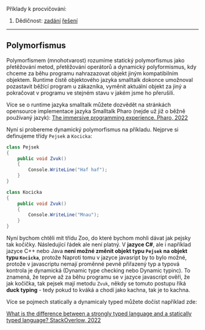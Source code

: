 Příklady k procvičování:
1. Dědičnost: [zadání](1_polymorfismus_zadani.cs) [řešení](1_polymorfismus_reseni.cs)
---

## Polymorfismus

Polymorfismem (mnohotvarost) rozumíme statický polymorfismus jako přetěžování metod, přetěžování operátorů a dynamický polyformismus, kdy chceme za běhu programu nahrazazovat objekt jiným kompatibilním objektem. Runtime čistě objektového jazyka smalltalk dokonce umožnoval pozastavit běžící program u zákazníka, vyměnit aktuální objekt za jiný a pokračovat v programu ve stejném stavu v jakém jsme ho přerušili.

Více se o runtime jazyka smalltalk můžete dozvědět na stránkách opensource implementace jazyka Smalltalk Pharo (nejde už již o běžně používaný jazyk):
[The immersive programming experience. Pharo, 2022]( https://pharo.org/)

Nyní si probereme dynamický polymorfismus na příkladu. Nejprve si definujeme třídy `Pejsek` a `Kocicka`:
```cs 
class Pejsek
{
    public void Zvuk()
    {
        Console.WriteLine("Haf haf");
    }
}

class Kocicka
{
    public void Zvuk()
    {
        Console.WriteLine("Mnau");
    }
}
```

Nyní bychom chtěli mít třídu Zoo, do které bychom mohli dávat jak pejsky tak kočičky. Následující řádek ale není platný. V **jazyce C#**, ale i například jazyce C++ nebo Java **není možné změnit objekt typu `Pejsek` na objekt typu `Kocicka`**, protože  Naproti tomu v jazyce javasript by to bylo možné, protože v javascriptu nemají proměnné pevně přiřazený typ a typová kontrola je dynamická (Dynamic type checking nebo Dynamic typinc). To znamená, že teprve až za běhu programu se v jazyce javascript ověří, že jak kočička, tak pejsek mají metodu `Zvuk`, někdy se tomuto postupu říká **duck typing** - tedy pokud to kváká a chodí jako kachna, tak je to kachna.

Více se pojmech statically a dynamicaly typed můžete dočíst například zde:

[What is the difference between a strongly typed language and a statically typed language? StackOverlow, 2022](https://stackoverflow.com/a/2696369)

